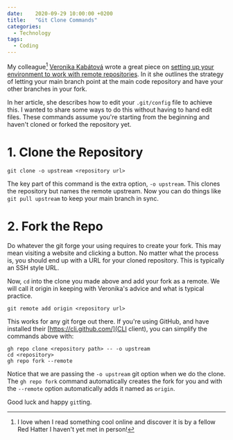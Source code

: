 ```yaml
---
date:    2020-09-29 10:00:00 +0200
title:   "Git Clone Commands"
categories:
  - Technology
tags:
  - Coding
---
```


My colleague[^1] [Veronika Kabátová](https://twitter.com/veruukabatova) wrote a great piece on [setting up your environment to work with remote repositories](https://veruu.github.io/posts/git-fork-hack/).  In it she outlines the strategy of letting your main branch point at the main code repository and have your other branches in your fork.

In her article, she describes how to edit your `.git/config` file to achieve this.  I wanted to share some ways to do this without having to hand edit files.  These commands assume you're starting from the beginning and haven't cloned or forked the repository yet.

# 1. Clone the Repository

```
git clone -o upstream <repository url>
```

The key part of this command is the extra option, `-o upstream`.  This clones the repository but names the remote upstream.  Now you can do things like `git pull upstream` to keep your main branch in sync.

# 2. Fork the Repo

Do whatever the git forge your using requires to create your fork.  This may mean visiting a website and clicking a button. No matter what the process is, you should end up with a URL for your cloned repository.  This is typically an SSH style URL.

Now, `cd` into the clone you made above and add your fork as a remote.  We will call it origin in keeping with Veronika's advice and what is typical practice.

```
git remote add origin <repository url>
```

This works for any git forge out there.  If you're using GitHub, and have installed their [https://cli.github.com/](CLI client), you can simplify the commands above with:

```
gh repo clone <repository path> -- -o upstream
cd <repository>
gh repo fork --remote
```

Notice that we are passing the `-o upstream` git option when we do the clone.  The `gh repo fork` command automatically creates the fork for you and with the `--remote` option automatically adds it named as `origin`.

Good luck and happy `git`ting.

[^1]: I love when I read something cool online and discover it is by a fellow Red Hatter I haven't yet met in person!
